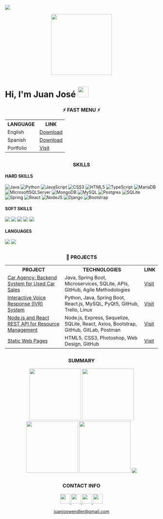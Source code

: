 ![](https://komarev.com/ghpvc/?username=juanjoowendler&color=FF9900&label=Profile+views)

<div id="header" align="center">
  <img src="https://media1.giphy.com/media/v1.Y2lkPTc5MGI3NjExMWJpMGFuc2ExazFuYW1nc3o1b3YzbmF6M21lMXN4OWQ0ajY0bnc2MiZlcD12MV9pbnRlcm5hbF9naWZfYnlfaWQmY3Q9cw/pkQEClOOFjJhAxGL5L/giphy.gif" width="200"/>
</div>

<h1 align="left"><b>Hi, I'm Juan José </b><img src="https://media.giphy.com/media/hvRJCLFzcasrR4ia7z/giphy.gif" width="35"></h1>
  
</div>

<h3 align="center">⚡ FAST MENU ⚡</h3>

<div align="center">
  <table>
    <tr>
      <th><strong>LANGUAGE</strong></th>
      <th><strong>LINK</strong></th>
    </tr>
    <tr>
      <td>English</td>
      <td><a href="https://drive.google.com/file/d/1_Jot4-9m3mQHIYmm-NK6PKLEuWhwazV-/view?usp=sharing">Download</a></td>
    </tr>
    <tr>
      <td>Spanish</td>
      <td><a href="https://drive.google.com/file/d/11Cm4EB7LTpWdAKsd6B0gqdGy5UXpvxrt/view?usp=sharing">Download</a></td>
    </tr>
    <tr>
      <td>Portfolio</td>
      <td><a href="https://portfoliojjw.vercel.app/">Visit</a></td>
    </tr>
  </table>
</div>



<h2 align="center"></h2>
<h3 align="center">SKILLS</h3>

<h4> HARD SKILLS </h4>

 ![Java](https://img.shields.io/badge/java-%23ED8B00.svg?style=for-the-badge&logo=openjdk&logoColor=white) ![Python](https://img.shields.io/badge/python-3670A0?style=for-the-badge&logo=python&logoColor=ffdd54) ![JavaScript](https://img.shields.io/badge/javascript-%23323330.svg?style=for-the-badge&logo=javascript&logoColor=%23F7DF1E) 	![CSS3](https://img.shields.io/badge/css3-%231572B6.svg?style=for-the-badge&logo=css3&logoColor=white) ![HTML5](https://img.shields.io/badge/html5-%23E34F26.svg?style=for-the-badge&logo=html5&logoColor=white) ![TypeScript](https://img.shields.io/badge/typescript-%23007ACC.svg?style=for-the-badge&logo=typescript&logoColor=white) 
![MariaDB](https://img.shields.io/badge/MariaDB-003545?style=for-the-badge&logo=mariadb&logoColor=white) ![MicrosoftSQLServer](https://img.shields.io/badge/Microsoft%20SQL%20Server-CC2927?style=for-the-badge&logo=microsoft%20sql%20server&logoColor=white) ![MongoDB](https://img.shields.io/badge/MongoDB-%234ea94b.svg?style=for-the-badge&logo=mongodb&logoColor=white) ![MySQL](https://img.shields.io/badge/mysql-4479A1.svg?style=for-the-badge&logo=mysql&logoColor=white) ![Postgres](https://img.shields.io/badge/postgres-%23316192.svg?style=for-the-badge&logo=postgresql&logoColor=white) ![SQLite](https://img.shields.io/badge/sqlite-%2307405e.svg?style=for-the-badge&logo=sqlite&logoColor=white) 
![Spring](https://img.shields.io/badge/spring-%236DB33F.svg?style=for-the-badge&logo=spring&logoColor=white) ![React](https://img.shields.io/badge/react-%2320232a.svg?style=for-the-badge&logo=react&logoColor=%2361DAFB) ![NodeJS](https://img.shields.io/badge/node.js-6DA55F?style=for-the-badge&logo=node.js&logoColor=white) ![Django](https://img.shields.io/badge/django-%23092E20.svg?style=for-the-badge&logo=django&logoColor=white) ![Bootstrap](https://img.shields.io/badge/bootstrap-%238511FA.svg?style=for-the-badge&logo=bootstrap&logoColor=white)

<h4> SOFT SKILLS </h4>
<span>
    <img src="https://img.shields.io/badge/Teamwork-F453C4?style=for-the-badge&logo=trilium&logoColor=white">
    <img src="https://img.shields.io/badge/Planning and time management-E57CD8?style=for-the-badge&logo=trilium&logoColor=white">
    <img src="https://img.shields.io/badge/Communication and active listening-F453C4?style=for-the-badge&logo=trilium&logoColor=white">
    <img src="https://img.shields.io/badge/Negotiation-E57CD8?style=for-the-badge&logo=trilium&logoColor=white">
    <img src="https://img.shields.io/badge/Adaptability-F453C4?style=for-the-badge&logo=trilium&logoColor=white">
  </a> 
</span>

<h4> LANGUAGES </h3>
<span>
  <img src="https://img.shields.io/badge/Spanish (Native)-4285F4?style=for-the-badge&logo=googletranslate&logoColor=white">
  
  <a href="https://cert.efset.org/en/Sd4LCm">
    <img src="https://img.shields.io/badge/English (B2)-4285F4?style=for-the-badge&logo=googletranslate&logoColor=white">
  </a>  
</span>

<h2 align="center"></h2>
<h3 align="center">📂 PROJECTS</h3>

<div align="center">
  <table>
    <tr>
      <th><strong>PROJECT</strong></th>
      <th><strong>TECHNOLOGIES</strong></th>
      <th><strong>LINK</strong></th>
    </tr>
    <tr>
      <td><a href="https://github.com/juanjoowendler/car-agency">Car Agency: Backend System for Used Car Sales</a></td>
      <td>Java, Spring Boot, Microservices, SQLite, APIs, GitHub, Agile Methodologies</td>
      <td><a href="https://github.com/juanjoowendler/car-agency">Visit</a></td>
    </tr>
    <tr>
      <td><a href="https://github.com/juanjoowendler/utn-project-IVR-System">Interactive Voice Response (IVR) System</a></td>
      <td>Python, Java, Spring Boot, React.js, MySQL, PyQt5, GitHub, Trello, Linux</td>
      <td><a href="https://github.com/juanjoowendler/utn-project-IVR-System">Visit</a></td>
    </tr>
    <tr>
      <td><a href="https://github.com/juanjoowendler/utn-project-utnflix">Node.js and React REST API for Resource Management</a></td>
      <td>Node.js, Express, Sequelize, SQLite, React, Axios, Bootstrap, GitHub, GitLab, Postman</td>
      <td><a href="https://github.com/juanjoowendler/utn-project-utnflix">Visit</a></td>
    </tr>
    <tr>
      <td><a href="https://github.com/juanjoowendler/colinas-cabins">Static Web Pages</a></td>
      <td>HTML5, CSS3, Photoshop, Web Design, GitHub</td>
      <td><a href="https://github.com/juanjoowendler/colinas-cabins">Visit</a></td>
    </tr>
  </table>
</div>

<h2 align="center"></h2>

<h3 align="center">SUMMARY</h3>

<div display="flex" align="center">
  <img src="https://github-readme-stats.vercel.app/api?username=juanjoowendler&show_icons=true&theme=tokyonight&count_private=true&hide_title=true&hide_border=true&include_all_commits=true" height="170"/>

  <img src="https://github-readme-streak-stats.herokuapp.com?user=martinxr250&theme=tokyonight&hide_border=true" height="170"/>
  <img src="https://github-profile-summary-cards.vercel.app/api/cards/profile-details?username=juanjoowendler&theme=tokyonight" height="170"/>
  <img src="https://github-readme-stats.vercel.app/api/top-langs/?username=juanjoowendler&layout=compact&theme=tokyonight&hide_border=true&langs_count=8" height="170"/>
  <img src="https://github-profile-trophy.vercel.app/?username=juanjoowendler&theme=tokyonight"/>


</div>









<h2 align="center"></h2>
<h3 align="center">CONTACT INFO</h3>

<p align="center"> <a href="https://discord.com/users/_juanjoowendler" target="_blank" rel="noreferrer"> <picture> <source media="(prefers-color-scheme: dark)" srcset="https://raw.githubusercontent.com/danielcranney/readme-generator/main/public/icons/socials/discord-dark.svg" /> <source media="(prefers-color-scheme: light)" srcset="https://raw.githubusercontent.com/danielcranney/readme-generator/main/public/icons/socials/discord.svg" /> <img src="https://raw.githubusercontent.com/danielcranney/readme-generator/main/public/icons/socials/discord.svg" width="32" height="32" /> </picture> </a> <a href="http://www.instagram.com/_juanjoowendler" target="_blank" rel="noreferrer"> <picture> <source media="(prefers-color-scheme: dark)" srcset="https://raw.githubusercontent.com/danielcranney/readme-generator/main/public/icons/socials/instagram-dark.svg" /> <source media="(prefers-color-scheme: light)" srcset="https://raw.githubusercontent.com/danielcranney/readme-generator/main/public/icons/socials/instagram.svg" /> <img src="https://raw.githubusercontent.com/danielcranney/readme-generator/main/public/icons/socials/instagram.svg" width="32" height="32" /> </picture> </a> <a href="https://www.linkedin.com/in/juan-josé-wendler-829145247/" target="_blank" rel="noreferrer"> <picture> <source media="(prefers-color-scheme: dark)" srcset="https://raw.githubusercontent.com/danielcranney/readme-generator/main/public/icons/socials/linkedin-dark.svg" /> <source media="(prefers-color-scheme: light)" srcset="https://raw.githubusercontent.com/danielcranney/readme-generator/main/public/icons/socials/linkedin.svg" /> <img src="https://raw.githubusercontent.com/danielcranney/readme-generator/main/public/icons/socials/linkedin.svg" width="32" height="32" /> </picture> </a> <a href="https://www.x.com/_juanjoowendler" target="_blank" rel="noreferrer"> <picture> <source media="(prefers-color-scheme: dark)" srcset="https://raw.githubusercontent.com/danielcranney/readme-generator/main/public/icons/socials/twitter-dark.svg" /> <source media="(prefers-color-scheme: light)" srcset="https://raw.githubusercontent.com/danielcranney/readme-generator/main/public/icons/socials/twitter.svg" /> <img src="https://raw.githubusercontent.com/danielcranney/readme-generator/main/public/icons/socials/twitter.svg" width="32" height="32" /> </picture> </a>


  <div align="center">
  <a href="mailto:juanjoowendler@gmail.com">juanjoowendler@gmail.com</a>
</div>
</p>



